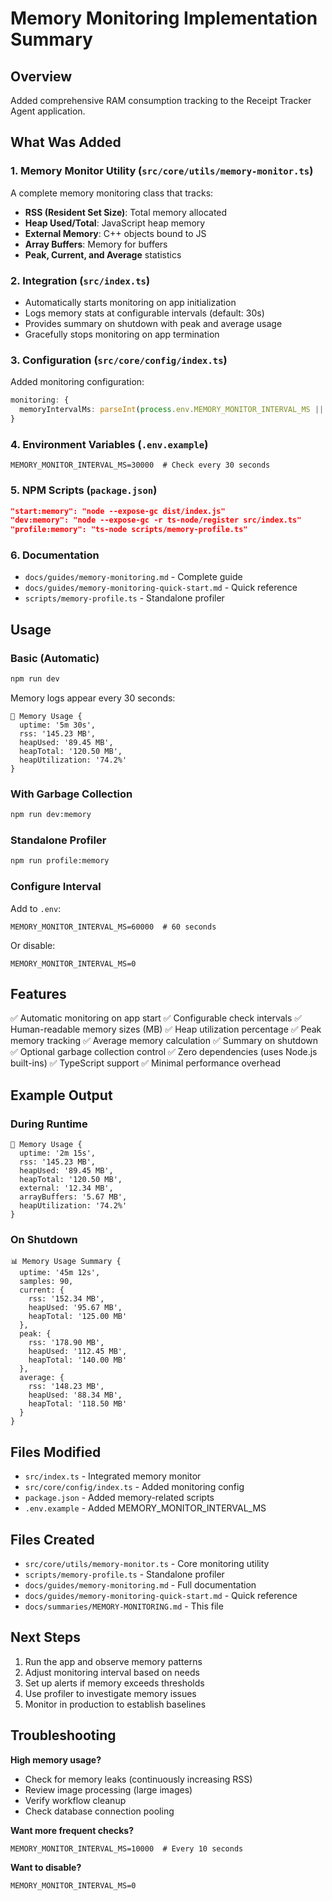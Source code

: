 # Memory Monitoring Implementation Summary

## Overview

Added comprehensive RAM consumption tracking to the Receipt Tracker Agent application.

## What Was Added

### 1. Memory Monitor Utility (`src/core/utils/memory-monitor.ts`)

A complete memory monitoring class that tracks:

- **RSS (Resident Set Size)**: Total memory allocated
- **Heap Used/Total**: JavaScript heap memory
- **External Memory**: C++ objects bound to JS
- **Array Buffers**: Memory for buffers
- **Peak, Current, and Average** statistics

### 2. Integration (`src/index.ts`)

- Automatically starts monitoring on app initialization
- Logs memory stats at configurable intervals (default: 30s)
- Provides summary on shutdown with peak and average usage
- Gracefully stops monitoring on app termination

### 3. Configuration (`src/core/config/index.ts`)

Added monitoring configuration:

```typescript
monitoring: {
  memoryIntervalMs: parseInt(process.env.MEMORY_MONITOR_INTERVAL_MS || '30000'),
}
```

### 4. Environment Variables (`.env.example`)

```env
MEMORY_MONITOR_INTERVAL_MS=30000  # Check every 30 seconds
```

### 5. NPM Scripts (`package.json`)

```json
"start:memory": "node --expose-gc dist/index.js"
"dev:memory": "node --expose-gc -r ts-node/register src/index.ts"
"profile:memory": "ts-node scripts/memory-profile.ts"
```

### 6. Documentation

- `docs/guides/memory-monitoring.md` - Complete guide
- `docs/guides/memory-monitoring-quick-start.md` - Quick reference
- `scripts/memory-profile.ts` - Standalone profiler

## Usage

### Basic (Automatic)

```bash
npm run dev
```

Memory logs appear every 30 seconds:

```
💾 Memory Usage {
  uptime: '5m 30s',
  rss: '145.23 MB',
  heapUsed: '89.45 MB',
  heapTotal: '120.50 MB',
  heapUtilization: '74.2%'
}
```

### With Garbage Collection

```bash
npm run dev:memory
```

### Standalone Profiler

```bash
npm run profile:memory
```

### Configure Interval

Add to `.env`:

```env
MEMORY_MONITOR_INTERVAL_MS=60000  # 60 seconds
```

Or disable:

```env
MEMORY_MONITOR_INTERVAL_MS=0
```

## Features

✅ Automatic monitoring on app start
✅ Configurable check intervals
✅ Human-readable memory sizes (MB)
✅ Heap utilization percentage
✅ Peak memory tracking
✅ Average memory calculation
✅ Summary on shutdown
✅ Optional garbage collection control
✅ Zero dependencies (uses Node.js built-ins)
✅ TypeScript support
✅ Minimal performance overhead

## Example Output

### During Runtime

```
💾 Memory Usage {
  uptime: '2m 15s',
  rss: '145.23 MB',
  heapUsed: '89.45 MB',
  heapTotal: '120.50 MB',
  external: '12.34 MB',
  arrayBuffers: '5.67 MB',
  heapUtilization: '74.2%'
}
```

### On Shutdown

```
📊 Memory Usage Summary {
  uptime: '45m 12s',
  samples: 90,
  current: {
    rss: '152.34 MB',
    heapUsed: '95.67 MB',
    heapTotal: '125.00 MB'
  },
  peak: {
    rss: '178.90 MB',
    heapUsed: '112.45 MB',
    heapTotal: '140.00 MB'
  },
  average: {
    rss: '148.23 MB',
    heapUsed: '88.34 MB',
    heapTotal: '118.50 MB'
  }
}
```

## Files Modified

- `src/index.ts` - Integrated memory monitor
- `src/core/config/index.ts` - Added monitoring config
- `package.json` - Added memory-related scripts
- `.env.example` - Added MEMORY_MONITOR_INTERVAL_MS

## Files Created

- `src/core/utils/memory-monitor.ts` - Core monitoring utility
- `scripts/memory-profile.ts` - Standalone profiler
- `docs/guides/memory-monitoring.md` - Full documentation
- `docs/guides/memory-monitoring-quick-start.md` - Quick reference
- `docs/summaries/MEMORY-MONITORING.md` - This file

## Next Steps

1. Run the app and observe memory patterns
2. Adjust monitoring interval based on needs
3. Set up alerts if memory exceeds thresholds
4. Use profiler to investigate memory issues
5. Monitor in production to establish baselines

## Troubleshooting

**High memory usage?**

- Check for memory leaks (continuously increasing RSS)
- Review image processing (large images)
- Verify workflow cleanup
- Check database connection pooling

**Want more frequent checks?**

```env
MEMORY_MONITOR_INTERVAL_MS=10000  # Every 10 seconds
```

**Want to disable?**

```env
MEMORY_MONITOR_INTERVAL_MS=0
```
